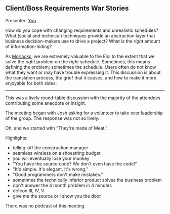 ## Client/Boss Requirements War Stories

Presenter:  [You](http://pdx.pm.org/kwiki/index.cgi?PortlandPerlMongerMembers)

How do you cope with changing requirements and unrealistic schedules?  What (social and technical) techniques provide an abstraction layer that business decision-makers use to drive a project?  What is the _right_ amount of information-hiding?

As [Morlocks](http://www.cryptonomicon.com/beginning.html), we are extremely valuable to the Eloi to the extent that we solve the _right_ problem on the _right_ schedule.  Sometimes, this means defining the problem; sometimes the schedule.  Users often do not know what they want or may have trouble expressing it.  This discussion is about the translation process, the grief that it causes, and how to make it more enjoyable for both sides.

---

This was a lively round-table discussion with the majority of the attendees contributing some anecdote or insight.

The meeting began with Josh asking for a volunteer to take over leadership of the group.  The response was not so lively.

Oh, and we started with "They're made of Meat."

Highlights:

* telling-off the construction manager
* seamless wireless on a shoestring budget
* you will eventually lose your monkey
* "You have the source code?  We don't even have the code!"
* "It's simple.  It's elegant.  It's wrong."
* "Good programmers don't make mistakes."
* sometimes the technically inferior product solves the business problem
* don't answer the 4 month problem in 4 minutes
* defcon III, IV, V
* give me the source or I show you the door

There was no podcast of this meeting.
